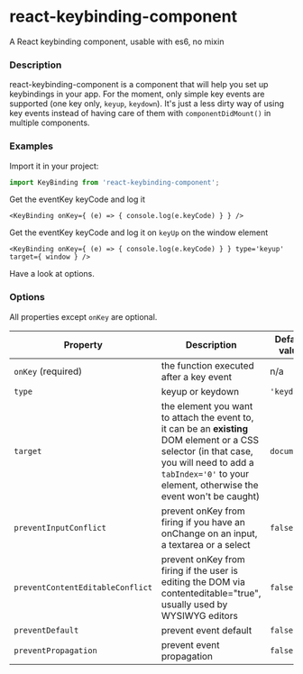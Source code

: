 # react-keybinding-component
A React keybinding component, usable with es6, no mixin

### Description

react-keybinding-component is a component that will help you set up keybindings in your app. For the moment, only simple key events are supported (one key only, `keyup`, `keydown`). It's just a less dirty way of using key events instead of having care of them with `componentDidMount()` in multiple components.

### Examples

Import it in your project:
``` javascript
import KeyBinding from 'react-keybinding-component';
```

Get the eventKey keyCode and log it
``` JSX
<KeyBinding onKey={ (e) => { console.log(e.keyCode) } } />
```

Get the eventKey keyCode and log it on `keyUp` on the window element
``` JSX
<KeyBinding onKey={ (e) => { console.log(e.keyCode) } } type='keyup' target={ window } />
```

Have a look at options.

### Options

All properties except `onKey` are optional.

| Property                         | Description                                                                                                          | Default value |
|----------------------------------|----------------------------------------------------------------------------------------------------------------------|---------------|
| `onKey` (required)               | the function executed after a key event                                                                              | n/a           |
| `type`                           | keyup or keydown                                                                                                     | `'keydown'`   |
| `target`                         | the element you want to attach the event to, it can be an **existing** DOM element or a CSS selector (in that case, you will need to add a `tabIndex='0'` to your element, otherwise the event won't be caught) | `document`    |
| `preventInputConflict`           | prevent onKey from firing if you have an onChange on an input, a textarea or a select                                | `false`       |
| `preventContentEditableConflict` | prevent onKey from firing if the user is editing the DOM via contenteditable="true", usually used by WYSIWYG editors | `false`       |
| `preventDefault`                 | prevent event default                                                                                                | `false`       |
| `preventPropagation`             | prevent event propagation                                                                                            | `false`       |
